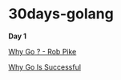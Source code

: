 # 30days-golang
**Day 1**

 [Why Go ? - Rob Pike](https://www.youtube.com/watch?v=FTl0tl9BGdc)
 
 [Why Go Is Successful](https://www.youtube.com/watch?v=k9Zbuuo51go)
